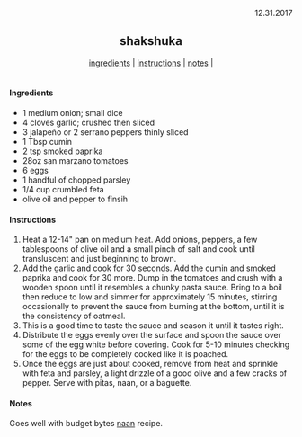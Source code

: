 <p align="right">12.31.2017</p>

<h2 align="center">shakshuka</h2>

<div align="center">
  <a href="#ingredients">ingredients</a> | 
  <a href="#instructions">instructions</a> | 
  <a href="#notes">notes</a> | 
</div>
<br>

#### Ingredients
- 1 medium onion; small dice
- 4 cloves garlic; crushed then sliced
- 3 jalapeño or 2 serrano peppers thinly sliced
- 1 Tbsp cumin
- 2 tsp smoked paprika
- 28oz san marzano tomatoes
- 6 eggs
- 1 handful of chopped parsley
- 1/4 cup crumbled feta
- olive oil and pepper to finsih

#### Instructions
1. Heat a 12-14" pan on medium heat. Add onions, peppers, a few tablespoons of olive oil and a small pinch of salt and cook until transluscent and just beginning to brown. 
2. Add the garlic and cook for 30 seconds. Add the cumin and smoked paprika and cook for 30 more. Dump in the tomatoes and crush with a wooden spoon until it resembles a chunky pasta sauce. Bring to a boil then reduce to low and simmer for approximately 15 minutes, stirring occasionally to prevent the sauce from burning at the bottom, until it is the consistency of oatmeal. 
3. This is a good time to taste the sauce and season it until it tastes right. 
4. Distribute the eggs evenly over the surface and spoon the sauce over some of the egg white before covering. Cook for 5-10 minutes checking for the eggs to be completely cooked like it is poached. 
5. Once the eggs are just about cooked, remove from heat and sprinkle with feta and parsley, a light drizzle of a good olive and a few cracks of pepper. Serve with pitas, naan, or a baguette.

#### Notes
Goes well with budget bytes [naan](https://www.budgetbytes.com/2010/09/naan/) recipe.




